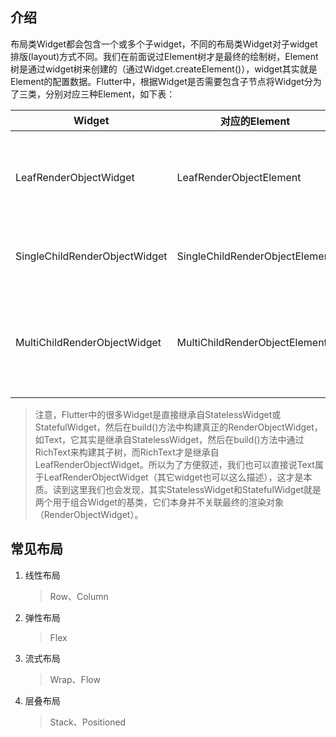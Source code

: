 ## 介绍
布局类Widget都会包含一个或多个子widget，不同的布局类Widget对子widget排版(layout)方式不同。我们在前面说过Element树才是最终的绘制树，Element树是通过widget树来创建的（通过Widget.createElement()），widget其实就是Element的配置数据。Flutter中，根据Widget是否需要包含子节点将Widget分为了三类，分别对应三种Element，如下表：

Widget|	对应的Element	|用途
--|--|--
LeafRenderObjectWidget|	LeafRenderObjectElement|	Widget树的叶子节点，用于没有子节点的widget，通常基础widget都属于这一类，如Text、Image。
SingleChildRenderObjectWidget|	SingleChildRenderObjectElement|	包含一个子Widget，如：ConstrainedBox、DecoratedBox等
MultiChildRenderObjectWidget|	MultiChildRenderObjectElement|	包含多个子Widget，一般都有一个children参数，接受一个Widget数组。如Row、Column、Stack等

>注意，Flutter中的很多Widget是直接继承自StatelessWidget或StatefulWidget，然后在build()方法中构建真正的RenderObjectWidget，如Text，它其实是继承自StatelessWidget，然后在build()方法中通过RichText来构建其子树，而RichText才是继承自LeafRenderObjectWidget。所以为了方便叙述，我们也可以直接说Text属于LeafRenderObjectWidget（其它widget也可以这么描述），这才是本质。读到这里我们也会发现，其实StatelessWidget和StatefulWidget就是两个用于组合Widget的基类，它们本身并不关联最终的渲染对象（RenderObjectWidget）。

## 常见布局
1. 线性布局 
   > Row、Column
2. 弹性布局
   >Flex
3. 流式布局
   > Wrap、Flow
4. 层叠布局
   > Stack、Positioned